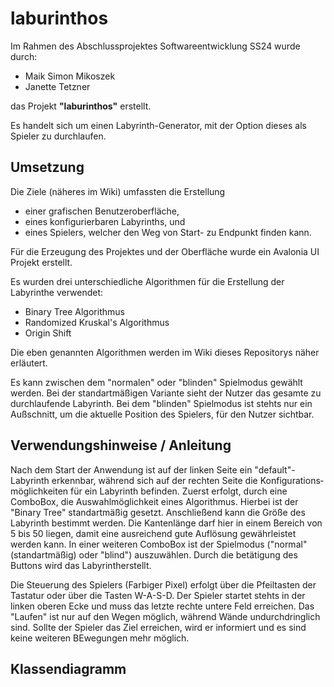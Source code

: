 # laburinthos

Im Rahmen des Abschlussprojektes Softwareentwicklung SS24 wurde durch:

- Maik Simon Mikoszek
- Janette Tetzner

das Projekt **"laburinthos"** erstellt.

Es handelt sich um einen Labyrinth-Generator, mit der Option dieses als Spieler zu durchlaufen. 


## Umsetzung

Die Ziele (näheres im Wiki) umfassten die Erstellung 
- einer grafischen Benutzeroberfläche, 
- eines konfigurierbaren Labyrinths, und
- eines Spielers, welcher den Weg von Start- zu Endpunkt finden kann.

Für die Erzeugung des Projektes und der Oberfläche wurde ein Avalonia UI Projekt erstellt. 

Es wurden drei unterschiedliche Algorithmen für die Erstellung der Labyrinthe verwendet:

- Binary Tree Algorithmus
- Randomized Kruskal's Algorithmus
- Origin Shift

Die eben genannten Algorithmen werden im Wiki dieses Repositorys näher erläutert. 

Es kann zwischen dem "normalen" oder "blinden" Spielmodus gewählt werden.
Bei der standartmäßigen Variante sieht der Nutzer das gesamte zu durchlaufende Labyrinth.
Bei dem "blinden" Spielmodus ist stehts nur ein Außschnitt, um die aktuelle Position des Spielers, für den Nutzer sichtbar. 


## Verwendungshinweise / Anleitung

Nach dem Start der Anwendung ist auf der linken Seite ein "default"-Labyrinth erkennbar, während sich auf der rechten Seite die Kon­fi­gu­ra­ti­ons­mög­lich­keiten für ein Labyrinth befinden. 
Zuerst erfolgt, durch eine ComboBox, die Auswahlmöglichkeit eines Algorithmus. Hierbei ist der "Binary Tree" standartmäßig gesetzt. Anschließend kann die Größe des Labyrinth bestimmt werden. Die Kantenlänge darf hier in einem Bereich von 5 bis 50 liegen, damit eine ausreichend gute Auflösung gewährleistet werden kann. In einer weiteren ComboBox ist der Spielmodus ("normal"(standartmäßig) oder "blind") auszuwählen. 
Durch die betätigung des Buttons wird das Labyrintherstellt. 

Die Steuerung des Spielers (Farbiger Pixel) erfolgt über die Pfeiltasten der Tastatur oder über die Tasten W-A-S-D. Der Spieler startet stehts in der linken oberen Ecke und muss das letzte rechte untere Feld erreichen. Das "Laufen" ist nur auf den Wegen möglich, während Wände undurchdringlich sind. Sollte der Spieler das Ziel erreichen, wird er informiert und es sind keine weiteren BEwegungen mehr möglich. 

## Klassendiagramm



